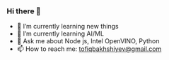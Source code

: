 ### Hi there 👋

<!--
**TofigBakhshiyev/TofigBakhshiyev** is a ✨ _special_ ✨ repository because its `README.md` (this file) appears on your GitHub profile.

Here are some ideas to get you started:
-->
- 🔭 I’m currently learning new things
- 🌱 I’m currently learning AI/ML
- 💬 Ask me about Node js, Intel OpenVINO, Python
- 📫 How to reach me: tofiqbakhshiyev@gmail.com 

